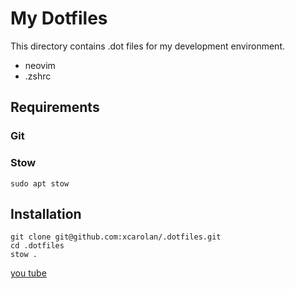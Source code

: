 # My Dotfiles

This directory contains .dot files for my development environment.

- neovim
- .zshrc

## Requirements

### Git

### Stow

```
sudo apt stow
```

## Installation

```
git clone git@github.com:xcarolan/.dotfiles.git
cd .dotfiles
stow .
```

[you tube](Vlhttps://www.youtube.com/watch?v=y6XCebnB9gs)
